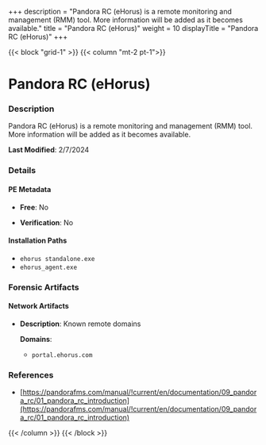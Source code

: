 +++
description = "Pandora RC (eHorus) is a remote monitoring and management (RMM) tool. More information will be added as it becomes available."
title = "Pandora RC (eHorus)"
weight = 10
displayTitle = "Pandora RC (eHorus)"
+++


{{< block "grid-1" >}}
{{< column "mt-2 pt-1">}}

# Pandora RC (eHorus)


### Description

Pandora RC (eHorus) is a remote monitoring and management (RMM) tool. More information will be added as it becomes available.



**Last Modified**: 2/7/2024

### Details


#### PE Metadata


- **Free**: No

- **Verification**: No




#### Installation Paths
- `ehorus standalone.exe`
- `ehorus_agent.exe`

### Forensic Artifacts




#### Network Artifacts

- **Description**: Known remote domains

  **Domains**:
    - `portal.ehorus.com`





### References
- [https://pandorafms.com/manual/!current/en/documentation/09_pandora_rc/01_pandora_rc_introduction](https://pandorafms.com/manual/!current/en/documentation/09_pandora_rc/01_pandora_rc_introduction)



{{< /column >}}
{{< /block >}}
